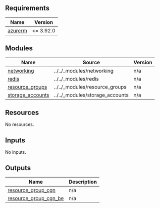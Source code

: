 <!-- markdownlint-disable -->
<!-- BEGINNING OF PRE-COMMIT-TERRAFORM DOCS HOOK -->
## Requirements

| Name | Version |
|------|---------|
| <a name="requirement_azurerm"></a> [azurerm](#requirement\_azurerm) | <= 3.92.0 |

## Modules

| Name | Source | Version |
|------|--------|---------|
| <a name="module_networking"></a> [networking](#module\_networking) | ../../_modules/networking | n/a |
| <a name="module_redis"></a> [redis](#module\_redis) | ../../_modules/redis | n/a |
| <a name="module_resource_groups"></a> [resource\_groups](#module\_resource\_groups) | ../../_modules/resource_groups | n/a |
| <a name="module_storage_accounts"></a> [storage\_accounts](#module\_storage\_accounts) | ../../_modules/storage_accounts | n/a |

## Resources

No resources.

## Inputs

No inputs.

## Outputs

| Name | Description |
|------|-------------|
| <a name="output_resource_group_cgn"></a> [resource\_group\_cgn](#output\_resource\_group\_cgn) | n/a |
| <a name="output_resource_group_cgn_be"></a> [resource\_group\_cgn\_be](#output\_resource\_group\_cgn\_be) | n/a |
<!-- END OF PRE-COMMIT-TERRAFORM DOCS HOOK -->
